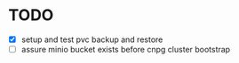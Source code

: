 # TODO

- [x] setup and test pvc backup and restore
- [ ] assure minio bucket exists before cnpg cluster bootstrap
